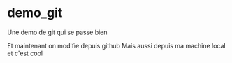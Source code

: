 # demo_git
Une demo de git qui se passe bien



Et maintenant on modifie depuis github
Mais aussi depuis ma machine local et c'est cool
